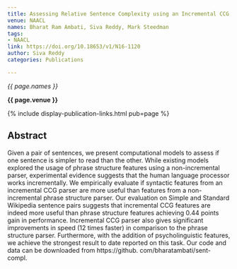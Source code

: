 ```yaml
---
title: Assessing Relative Sentence Complexity using an Incremental CCG Parser
venue: NAACL
names: Bharat Ram Ambati, Siva Reddy, Mark Steedman
tags:
- NAACL
link: https://doi.org/10.18653/v1/N16-1120
author: Siva Reddy
categories: Publications

---
```


*{{ page.names }}*

**{{ page.venue }}**

{% include display-publication-links.html pub=page %}

## Abstract

Given a pair of sentences, we present computational models to assess if one sentence is simpler to read than the other. While existing models explored the usage of phrase structure features using a non-incremental parser, experimental evidence suggests that the human language processor works incrementally. We empirically evaluate if syntactic features from an incremental CCG parser are more useful than features from a non-incremental phrase structure parser. Our evaluation on Simple and Standard Wikipedia sentence pairs suggests that incremental CCG features are indeed more useful than phrase structure features achieving 0.44 points gain in performance. Incremental CCG parser also gives significant improvements in speed (12 times faster) in comparison to the phrase structure parser. Furthermore, with the addition of psycholinguistic features, we achieve the strongest result to date reported on this task. Our code and data can be downloaded from https://github. com/bharatambati/sent-compl.